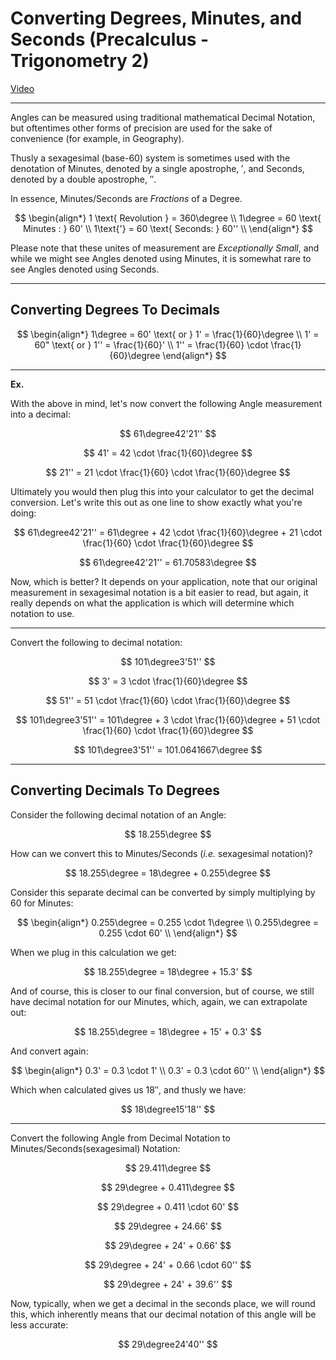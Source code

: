 # Converting Degrees, Minutes, and Seconds (Precalculus - Trigonometry 2)

[Video](https://www.youtube.com/watch?v=U40Afn37QC4)

---

Angles can be measured using traditional mathematical Decimal Notation, but
oftentimes other forms of precision are used for the sake of convenience (for
example, in Geography).

Thusly a sexagesimal (base-60) system is sometimes used with the denotation of
Minutes, denoted by a single apostrophe, $'$, and Seconds, denoted by a double
apostrophe, $''$.

In essence, Minutes/Seconds are _Fractions_ of a Degree.

$$
\begin{align*}
1 \text{ Revolution } = 360\degree \\
1\degree = 60 \text{ Minutes : } 60' \\
1\text{'} = 60 \text{ Seconds: } 60'' \\
\end{align*}
$$

Please note that these unites of measurement are _Exceptionally Small_, and
while we might see Angles denoted using Minutes, it is somewhat rare to see
Angles denoted using Seconds.

---

## Converting Degrees To Decimals

$$
\begin{align*}
1\degree = 60' \text{ or } 1' = \frac{1}{60}\degree \\
1' = 60" \text{ or } 1'' = \frac{1}{60}' \\
1'' = \frac{1}{60} \cdot \frac{1}{60}\degree
\end{align*}
$$

---

**Ex.**

With the above in mind, let's now convert the following Angle measurement into a
decimal:

$$ 61\degree42'21'' $$

$$ 41' = 42 \cdot \frac{1}{60}\degree $$

$$ 21'' = 21 \cdot \frac{1}{60} \cdot \frac{1}{60}\degree $$

Ultimately you would then plug this into your calculator to get the decimal
conversion. Let's write this out as one line to show exactly what you're doing:

$$ 61\degree42'21'' = 61\degree + 42 \cdot \frac{1}{60}\degree + 21 \cdot \frac{1}{60} \cdot \frac{1}{60}\degree $$

$$ 61\degree42'21'' = 61.70583\degree $$

Now, which is better? It depends on your application, note that our original
measurement in sexagesimal notation is a bit easier to read, but again, it
really depends on what the application is which will determine which notation to
use.

---

Convert the following to decimal notation:

$$ 101\degree3'51'' $$

$$ 3' = 3 \cdot \frac{1}{60}\degree $$

$$ 51'' = 51 \cdot \frac{1}{60} \cdot \frac{1}{60}\degree $$

$$ 101\degree3'51'' = 101\degree + 3 \cdot \frac{1}{60}\degree + 51 \cdot \frac{1}{60} \cdot \frac{1}{60}\degree $$

$$ 101\degree3'51'' = 101.0641667\degree $$

---

## Converting Decimals To Degrees

Consider the following decimal notation of an Angle:

$$ 18.255\degree $$

How can we convert this to Minutes/Seconds (_i.e._ sexagesimal notation)?

$$ 18.255\degree = 18\degree + 0.255\degree $$

Consider this separate decimal can be converted by simply multiplying by 60 for
Minutes:

$$
\begin{align*}
0.255\degree = 0.255 \cdot 1\degree \\
0.255\degree = 0.255 \cdot 60' \\
\end{align*}
$$

When we plug in this calculation we get:

$$ 18.255\degree = 18\degree + 15.3' $$

And of course, this is closer to our final conversion, but of course, we still
have decimal notation for our Minutes, which, again, we can extrapolate out:

$$ 18.255\degree = 18\degree + 15' + 0.3' $$

And convert again:

$$
\begin{align*}
0.3' = 0.3 \cdot 1' \\
0.3' = 0.3 \cdot 60'' \\
\end{align*}
$$

Which when calculated gives us $18''$, and thusly we have:

$$ 18\degree15'18'' $$

---

Convert the following Angle from Decimal Notation to
Minutes/Seconds(sexagesimal) Notation:

$$ 29.411\degree $$

$$ 29\degree + 0.411\degree $$

$$ 29\degree + 0.411 \cdot 60' $$

$$ 29\degree + 24.66' $$

$$ 29\degree + 24' + 0.66' $$

$$ 29\degree + 24' + 0.66 \cdot 60'' $$

$$ 29\degree + 24' + 39.6'' $$

Now, typically, when we get a decimal in the seconds place, we will round this,
which inherently means that our decimal notation of this angle will be less
accurate:

$$ 29\degree24'40'' $$
